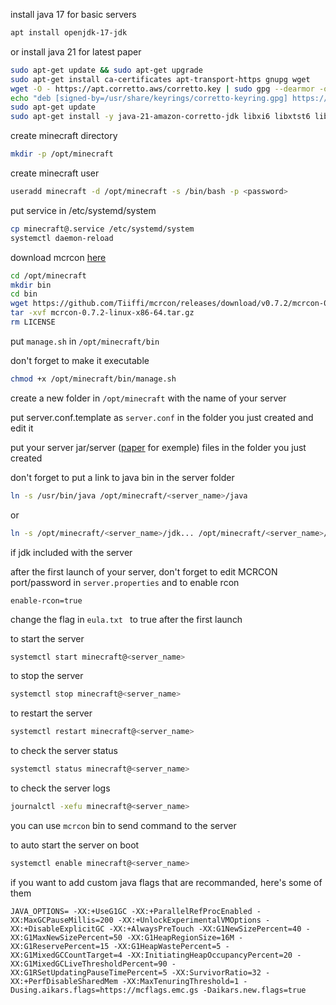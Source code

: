 install java 17 for basic servers
```bash
apt install openjdk-17-jdk
```
or install java 21 for latest paper
```bash
sudo apt-get update && sudo apt-get upgrade
sudo apt-get install ca-certificates apt-transport-https gnupg wget
wget -O - https://apt.corretto.aws/corretto.key | sudo gpg --dearmor -o /usr/share/keyrings/corretto-keyring.gpg && \
echo "deb [signed-by=/usr/share/keyrings/corretto-keyring.gpg] https://apt.corretto.aws stable main" | sudo tee /etc/apt/sources.list.d/corretto.list
sudo apt-get update
sudo apt-get install -y java-21-amazon-corretto-jdk libxi6 libxtst6 libxrender1
```

create minecraft directory
```bash
mkdir -p /opt/minecraft
```

create minecraft user
```bash
useradd minecraft -d /opt/minecraft -s /bin/bash -p <password>
```

put service in /etc/systemd/system

```bash
cp minecraft@.service /etc/systemd/system
systemctl daemon-reload
```

download mcrcon [here](https://github.com/Tiiffi/mcrcon/releases/download/v0.7.2/mcrcon-0.7.2-linux-x86-64.tar.gz)

```bash
cd /opt/minecraft
mkdir bin
cd bin
wget https://github.com/Tiiffi/mcrcon/releases/download/v0.7.2/mcrcon-0.7.2-linux-x86-64.tar.gz
tar -xvf mcrcon-0.7.2-linux-x86-64.tar.gz
rm LICENSE
```

put `manage.sh` in `/opt/minecraft/bin`

don't forget to make it executable

```bash
chmod +x /opt/minecraft/bin/manage.sh
```

create a new folder in `/opt/minecraft` with the name of your server

put server.conf.template as `server.conf` in the folder you just created and edit it

put your server jar/server ([paper](https://api.papermc.io/v2/projects/paper/versions/1.21.1/builds/119/downloads/paper-1.21.1-119.jar) for exemple) files in the folder you just created

don't forget to put a link to java bin in the server folder

```bash
ln -s /usr/bin/java /opt/minecraft/<server_name>/java
```
or
```bash
ln -s /opt/minecraft/<server_name>/jdk... /opt/minecraft/<server_name>/java
```
if jdk included with the server

after the first launch of your server, don't forget to edit MCRCON port/password in `server.properties` and to enable rcon

```
enable-rcon=true

```

change the flag in `eula.txt ` to true after the first launch

to start the server

```bash
systemctl start minecraft@<server_name>
```

to stop the server

```bash
systemctl stop minecraft@<server_name>
```

to restart the server

```bash
systemctl restart minecraft@<server_name>
```

to check the server status

```bash
systemctl status minecraft@<server_name>
```

to check the server logs

```bash
journalctl -xefu minecraft@<server_name>
```

you can use `mcrcon` bin to send command to the server

to auto start the server on boot

```bash
systemctl enable minecraft@<server_name>
```

if you want to add custom java flags that are recommanded, here's some of them

```
JAVA_OPTIONS= -XX:+UseG1GC -XX:+ParallelRefProcEnabled -XX:MaxGCPauseMillis=200 -XX:+UnlockExperimentalVMOptions -XX:+DisableExplicitGC -XX:+AlwaysPreTouch -XX:G1NewSizePercent=40 -XX:G1MaxNewSizePercent=50 -XX:G1HeapRegionSize=16M -XX:G1ReservePercent=15 -XX:G1HeapWastePercent=5 -XX:G1MixedGCCountTarget=4 -XX:InitiatingHeapOccupancyPercent=20 -XX:G1MixedGCLiveThresholdPercent=90 -XX:G1RSetUpdatingPauseTimePercent=5 -XX:SurvivorRatio=32 -XX:+PerfDisableSharedMem -XX:MaxTenuringThreshold=1 -Dusing.aikars.flags=https://mcflags.emc.gs -Daikars.new.flags=true
```
